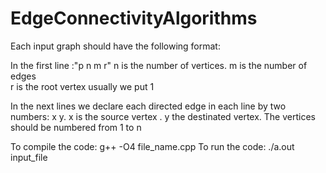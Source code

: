 # EdgeConnectivityAlgorithms

Each input graph should have the following format:

In the first line :"p n m r"
 n is the number of vertices.
 m is the number of edges  
 r is the root vertex usually we put 1
 
In the next lines we declare each directed edge in each line by two numbers: x y.
x is the source vertex .
y the destinated vertex.
The vertices should be numbered from 1 to n


To compile the code: g++ -O4 file_name.cpp
To run the code: ./a.out input_file

